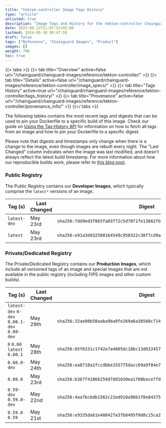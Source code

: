 ```yaml
---
title: "tekton-controller Image Tags History"
type: "article"
unlisted: true
description: "Image Tags and History for the tekton-controller Chainguard Image"
date: 2023-06-22T11:07:52+02:00
lastmod: 2024-05-30 00:47:59
draft: false
tags: ["Reference", "Chainguard Images", "Product"]
images: []
weight: 700
toc: true
---
```


{{< tabs >}}
{{< tab title="Overview" active=false url="/chainguard/chainguard-images/reference/tekton-controller/" >}}
{{< tab title="Details" active=false url="/chainguard/chainguard-images/reference/tekton-controller/image_specs/" >}}
{{< tab title="Tags History" active=true url="/chainguard/chainguard-images/reference/tekton-controller/tags_history/" >}}
{{< tab title="Provenance" active=false url="/chainguard/chainguard-images/reference/tekton-controller/provenance_info/" >}}
{{</ tabs >}}

The following tables contains the most recent tags and digests that can be used to pin your Dockerfile to a specific build of this image. Check our guide on [Using the Tag History API](/chainguard/chainguard-images/using-the-tag-history-api/) for information on how to fetch all tags from an image and how to pin your Dockerfile to a specific digest.

Please note that digests and timestamps only change when there is a change to the image, even though images are rebuilt every night. The "Last Changed" column indicates when the image was last modified, and doesn't always reflect the latest build timestamp. For more information about how our reproducible builds work, please refer to [this blog post](https://www.chainguard.dev/unchained/reproducing-chainguards-reproducible-image-builds).

### Public Registry
The Public Registry contains our **Developer Images**, which typically comprise the `latest*` versions of an image.

| Tag (s)       | Last Changed | Digest                                                                    |
|---------------|--------------|---------------------------------------------------------------------------|
|  `latest-dev` | May 23rd     | `sha256:7dd9ed3f865fa03f72c5d78f1fe13662fbc7686cc35481eba01ce9df088d0d1f` |
|  `latest`     | May 23rd     | `sha256:e91a3dd32580164549c950322c38f7cd9a52dfd7aa9d09dd34ff841efcb3a9e2` |


### Private/Dedicated Registry
The Private/Dedicated Registry contains our **Production Images**, which include all versioned tags of an image and special images that are not available in the public registry (including FIPS images and other custom builds).

| Tag (s)                                       | Last Changed | Digest                                                                    |
|-----------------------------------------------|--------------|---------------------------------------------------------------------------|
|  `latest-dev` `0-dev` `0.60.1-dev` `0.60-dev` | May 29th     | `sha256:32ae80b58aaba9ba9fe269a6a38508c714b31722c1dc5af45dd2b74ca613f821` |
|  `0` `0.60` `latest` `0.60.1`                 | May 28th     | `sha256:05f6331c1f42e7a4805dc18bc13d03245752ea561566a85e827c5d77a7b1c593` |
|  `0.60.0-dev`                                 | May 24th     | `sha256:ea8710a1fccdbbe155775dacc69a9f84e71ac95d323c33d13b4f6cf3edb49dfa` |
|  `0.60.0`                                     | May 23rd     | `sha256:b367f41866259d7dd1030ea1708bace7fdf5a3f21b8146dd1592698a5d5c9f57` |
|  `0.59-dev` `0.59.0-dev`                      | May 22nd     | `sha256:4aa7bcbdb1562c22ed910a96b1f0e8437599af425fc7ffcd525657d72afba14b` |
|  `0.59.0` `0.59`                              | May 21st     | `sha256:e9335dab1e488427a37b8495f0d8c15ca2d873385faed3651b9e01ee1ec1a6b4` |

